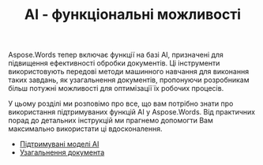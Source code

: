 ﻿---
title: AI - функціональні можливості
second_title: Aspose.Words для Python via .NET
articleTitle: AI - функціональні можливості
linktitle: AI - функціональні можливості
type: docs
weight: 35
description: "У Aspose.Words for Python представлені інструменти на основі AI, такі як узагальнення документів для підвищення ефективності. Дізнайтеся, як використовувати функції на основі AI за допомогою порад та детального посібника."
url: /uk/python-net/ai-powered-features/
timestamp: 2024-11-26-12-00-00
---

Aspose.Words тепер включає функції на базі AI, призначені для підвищення ефективності обробки документів. Ці інструменти використовують передові методи машинного навчання для виконання таких завдань, як узагальнення документів, пропонуючи розробникам більш потужні можливості для оптимізації їх робочих процесів.

У цьому розділі ми розповімо про все, що вам потрібно знати про використання підтримуваних функцій AI у Aspose.Words. Від практичних порад до детальних інструкцій ми прагнемо допомогти Вам максимально використати ці вдосконалення.

* [Підтримувані моделі AI](/words/python-net/supported-ai-models/)
* [Узагальнення документа](/words/python-net/summarize-a-document/)
